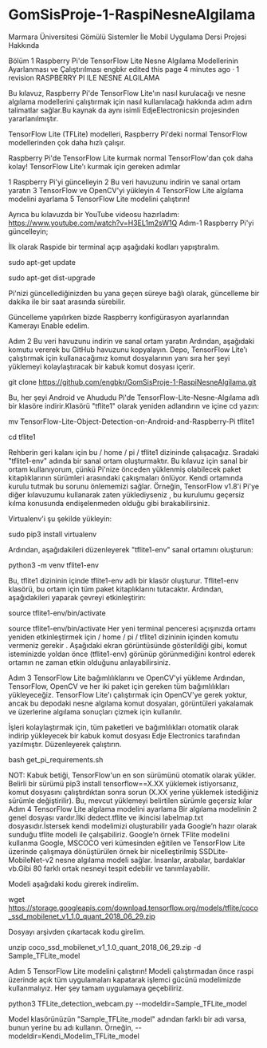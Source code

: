 # GomSisProje-1-RaspiNesneAlgilama
Marmara Üniversitesi Gömülü Sistemler İle Mobil Uygulama Dersi Projesi Hakkında

Bölüm 1 Raspberry Pi'de TensorFlow Lite Nesne Algılama Modellerinin Ayarlanması ve Çalıştırılması
engbkr edited this page 4 minutes ago · 1 revision
RASPBERRY PI ILE NESNE ALGILAMA

Bu kılavuz, Raspberry Pi'de TensorFlow Lite'ın nasıl kurulacağı ve nesne algılama modellerini çalıştırmak için nasıl kullanılacağı hakkında adım adım talimatlar sağlar.Bu kaynak da aynı isimli EdjeElectronicsin projesinden yararlanılmıştır.

TensorFlow Lite (TFLite) modelleri, Raspberry Pi'deki normal TensorFlow modellerinden çok daha hızlı çalışır.

Raspberry Pi'de TensorFlow Lite kurmak normal TensorFlow'dan çok daha kolay! TensorFlow Lite'ı kurmak için gereken adımlar

1 Raspberry Pi'yi güncelleyin 2 Bu veri havuzunu indirin ve sanal ortam yaratın 3 TensorFlow ve OpenCV'yi yükleyin 4 TensorFlow Lite algılama modelini ayarlama 5 TensorFlow Lite modelini çalıştırın!

Ayrıca bu kılavuzda bir YouTube videosu hazırladım: https://www.youtube.com/watch?v=H3EL1m2sW1Q Adım-1 Raspberry Pi'yi güncelleyin;

İlk olarak Raspide bir terminal açıp aşağıdaki kodları yapıştıralım.

sudo apt-get update

sudo apt-get dist-upgrade

Pi'nizi güncellediğinizden bu yana geçen süreye bağlı olarak, güncelleme bir dakika ile bir saat arasında sürebilir.

Güncelleme yapılırken bizde Raspberry konfigürasyon ayarlarından Kamerayı Enable edelim.

Adım 2 Bu veri havuzunu indirin ve sanal ortam yaratın Ardından, aşağıdaki komutu vererek bu GitHub havuzunu kopyalayın. Depo, TensorFlow Lite'ı çalıştırmak için kullanacağımız komut dosyalarının yanı sıra her şeyi yüklemeyi kolaylaştıracak bir kabuk komut dosyası içerir.

git clone https://github.com/engbkr/GomSisProje-1-RaspiNesneAlgilama.git

Bu, her şeyi Android ve Ahududu Pi'de TensorFlow-Lite-Nesne-Algılama adlı bir klasöre indirir.Klasörü "tflite1" olarak yeniden adlandırın ve içine cd yazın:

mv TensorFlow-Lite-Object-Detection-on-Android-and-Raspberry-Pi tflite1

cd tflite1

Rehberin geri kalanı için bu / home / pi / tflite1 dizininde çalışacağız. Sıradaki "tflite1-env" adında bir sanal ortam oluşturmaktır. Bu kılavuz için sanal bir ortam kullanıyorum, çünkü Pi'nize önceden yüklenmiş olabilecek paket kitaplıklarının sürümleri arasındaki çakışmaları önlüyor. Kendi ortamında kurulu tutmak bu sorunu önlememizi sağlar. Örneğin, TensorFlow v1.8'i Pi'ye diğer kılavuzumu kullanarak zaten yüklediyseniz , bu kurulumu geçersiz kılma konusunda endişelenmeden olduğu gibi bırakabilirsiniz.

Virtualenv'i şu şekilde yükleyin:

sudo pip3 install virtualenv

Ardından, aşağıdakileri düzenleyerek "tflite1-env" sanal ortamını oluşturun:

python3 -m venv tflite1-env

Bu, tflite1 dizininin içinde tflite1-env adlı bir klasör oluşturur. Tflite1-env klasörü, bu ortam için tüm paket kitaplıklarını tutacaktır. Ardından, aşağıdakileri yaparak çevreyi etkinleştirin:

source tflite1-env/bin/activate

source tflite1-env/bin/activate Her yeni terminal penceresi açışınızda ortamı yeniden etkinleştirmek için / home / pi / tflite1 dizininin içinden komutu vermeniz gerekir . Aşağıdaki ekran görüntüsünde gösterildiği gibi, komut isteminizde yoldan önce (tflite1-env) görünüp görünmediğini kontrol ederek ortamın ne zaman etkin olduğunu anlayabilirsiniz.

Adım 3 TensorFlow Lite bağımlılıklarını ve OpenCV'yi yükleme Ardından, TensorFlow, OpenCV ve her iki paket için gereken tüm bağımlılıkları yükleyeceğiz. TensorFlow Lite'ı çalıştırmak için OpenCV'ye gerek yoktur, ancak bu depodaki nesne algılama komut dosyaları, görüntüleri yakalamak ve üzerlerine algılama sonuçları çizmek için kullanılır.

İşleri kolaylaştırmak için, tüm paketleri ve bağımlılıkları otomatik olarak indirip yükleyecek bir kabuk komut dosyası Edje Electronics tarafından yazılmıştır. Düzenleyerek çalıştırın.

bash get_pi_requirements.sh

NOT: Kabuk betiği, TensorFlow'un en son sürümünü otomatik olarak yükler. Belirli bir sürümü pip3 install tensorflow==X.XX yüklemek istiyorsanız, komut dosyasını çalıştırdıktan sonra sorun (X.XX yerine yüklemek istediğiniz sürümle değiştirilir). Bu, mevcut yüklemeyi belirtilen sürümle geçersiz kılar Adım 4 TensorFlow Lite algılama modelini ayarlama Bir algılama modelinin 2 genel dosyası vardır.İlki dedect.tflite ve ikincisi labelmap.txt dosyasıdır.İstersek kendi modelimizi oluşturabilir yada Google’n hazır olarak sunduğu tflite modeli ile çalışabiliriz. Google’n örnek TFlite modelini kullanma Google, MSCOCO veri kümesinden eğitilen ve TensorFlow Lite üzerinde çalışmaya dönüştürülen örnek bir nicelleştirilmiş SSDLite-MobileNet-v2 nesne algılama modeli sağlar. İnsanlar, arabalar, bardaklar vb.Gibi 80 farklı ortak nesneyi tespit edebilir ve tanımlayabilir.

Modeli aşağıdaki kodu girerek indirelim.

wget https://storage.googleapis.com/download.tensorflow.org/models/tflite/coco_ssd_mobilenet_v1_1.0_quant_2018_06_29.zip

Dosyayı arşivden çıkartacak kodu girelim.

unzip coco_ssd_mobilenet_v1_1.0_quant_2018_06_29.zip -d Sample_TFLite_model

Adım 5 TensorFlow Lite modelini çalıştırın! Modeli çalıştırmadan önce raspi üzerinde açık tüm uygulamaları kapatarak işlemci gücünü modelimizde kullanmalıyız. Her şey tamam uygulamaya geçebiliriz.

python3 TFLite_detection_webcam.py --modeldir=Sample_TFLite_model

Model klasörünüzün "Sample_TFLite_model" adından farklı bir adı varsa, bunun yerine bu adı kullanın. Örneğin, --modeldir=Kendi_Modelim_TFLite_model
